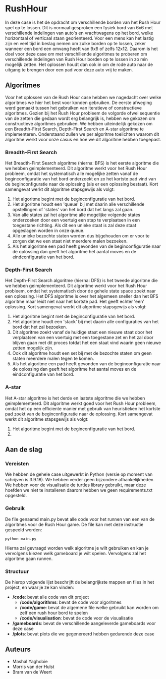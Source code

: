 # RushHour

In deze case is het de opdracht om verschillende borden van het Rush Hour spel op te lossen. Dit is normaal gesproken een fysiek bord van 6x6 met verschillende indelingen van auto's en vrachtwagens op het bord, welke horizontaal of verticaal staan georienteerd. Voor een mens kan het lastig zijn en veel tijd in beslag nemen om zulke borden op te lossen, zeker wanneer een bord een omvang heeft van 9x9 of zelfs 12x12. Daarom is het doel voor deze case om met verschillende algoritmes te proberen om verschillende indelingen van Rush Hour borden op te lossen in zo min mogelijk zetten. Het oplossen houdt dan ook in om de rode auto naar de uitgang te brengen door een pad voor deze auto vrij te maken.

## Algoritmes

Voor het oplossen van de Rush Hour case hebben we nagedacht over welke algoritmes we hier het best voor konden gebruiken. De eerste afweging werd gemaakt tussen het gebruiken van iteratieve of constructieve algoritmes. Gezien bij het Rush Hour probleem de volgorde ofwel sequentie van de zetten die gedaan wordt erg belangrijk is, hebben we gekozen om constructieve algoritmes gebruiken. We hebben uiteindelijk gekozen om een Breadth-First Search, Depth-First Search en A-star algoritme te implementeren. Onderstaand zullen we per algoritme toelichten waarom dit algoritme werkt voor onze casus en hoe we dit algoritme hebben toegepast.

### Breadth-First Search
Het Breadth-First Search algoritme (hierna: BFS) is het eerste algoritme die we hebben geimplementeerd. Dit algoritme werkt voor het Rush Hour probleem, omdat het systematisch alle mogelijke zetten vanaf de beginconfiguratie van het bord onderzoekt en zo het kortste pad vind van de beginconfiguratie naar de oplossing (als er een oplossing bestaat). Kort samengevat werkt dit algoritme stapsgewijs als volgt:
1. Het algoritme begint met de beginconfiguratie van het bord.
2. Het algoritme houdt een 'queue' bij met daarin alle verschillende opstellingen of 'states' van het bord dat het langs zal gaan.
3. Van alle states zal het algoritme alle mogelijke volgende states onderzoeken door een voertuig een stap te verplaatsen in een toegestane richting. Als dit een unieke staat is zal deze staat opgeslagen worden in onze queue.
4. Alle unieke bezochte staten worden dus bijgehouden om er voor te zorgen dat we een staat niet meerdere malen bezoeken.
5. Als het algoritme een pad heeft gevonden van de beginconfiguratie naar de oplossing dan geeft het algoritme het aantal moves en de eindconfiguratie van het bord.

### Depth-First Search
Het Depth-First Search algoritme (hierna: DFS) is het tweede algoritme die we hebben geimplementeerd. Dit algoritme werkt voor het Rush Hour probleem, omdat het systematisch door de gehele state space zoekt naar een oplossing. Het DFS algoritme is over het algemeen sneller dan het BFS algoritme maar leidt niet naar het kortste pad. Het geeft echter 'een' oplossing. Kort samengevat werkt dit algoritme stapsgewijs als volgt:
1. Het algoritme begint met de beginconfiguratie van het bord.
2. Het algoritme houdt een 'stack' bij met daarin alle configuraties van het bord dat het zal bezoeken.
3. Dit algoritme zoekt vanaf de huidige staat een nieuwe staat door het verplaatsen van een voertuig met een toegestane zet en het zal door blijven gaan met dit proces totdat het een staat vind waarin geen nieuwe zetten mogelijk zijn.
4. Ook dit algoritme houdt een set bij met de bezochte staten om geen staten meerdere malen tegen te komen.
5. Als het algoritme een pad heeft gevonden van de beginconfiguratie naar de oplossing dan geeft het algoritme het aantal moves en de eindconfiguratie van het bord.

### A-star
Het A-star algoritme is het derde en laatste algoritme die we hebben geimplementeerd. Dit algoritme werkt goed voor het Rush Hour probleem, omdat het op een efficiente manier met gebruik van heuristieken het kortste pad zoekt van de beginconfiguratie naar de oplossing. Kort samengevat werkt dit algoritme stapsgewijs als volgt:
1. Het algoritme begint met de beginconfiguratie van het bord.
2. 

## Aan de slag

### Vereisten

We hebben de gehele case uitgewerkt in Python (versie op moment van schrijven is 3.9.18). We hebben verder geen bijzondere afhankelijkheden. We hebben voor de visualisatie de turtles library gebruikt, maar deze hoefden we niet te installeren daarom hebben we geen requirements.txt opgesteld.

### Gebruik

De file genaamd main.py bevat alle code voor het runnen van een van de algoritmes voor de Rush Hour game. De file kan met deze instructie gespeeld worden:
```
python main.py
```

Hierna zal gevraagd worden welk algoritme je wilt gebruiken en kan je vervolgens kiezen welk gameboard je wilt spelen.
Vervolgens zal het algoritme gaan runnen.

### Structuur

De hierop volgende lijst beschrijft de belangrijkste mappen en files in het project, en waar je ze kan vinden:

- **/code**: bevat alle code van dit project
  - **/code/algorithms**: bevat de code voor algoritmes
  - **/code/game**: bevat de algemene file welke gebruikt kan worden om zelf een rush hour bord te spelen
  - **/code/visualisation**: bevat de code voor de visualisatie
- **/gameboards**: bevat de verschillende aangeleverde gameboards voor deze case
- **/plots**: bevat plots die we gegenereerd hebben gedurende deze case

## Auteurs
  - Mashal Yaghobie
  - Morris van der Hulst
  - Bram van de Weert
